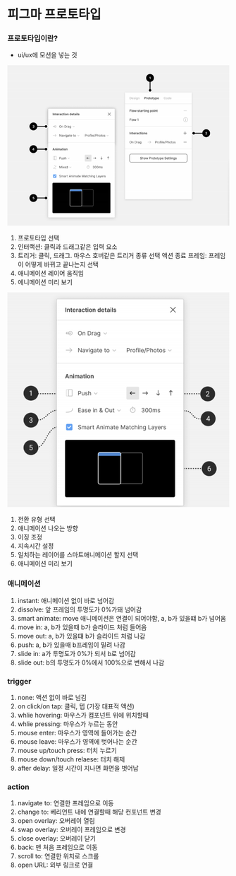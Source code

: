 # 피그마 프로토타입
### 프로토타입이란?
- ui/ux에 모션을 넣는 것

![alt text](image.png)
1. 프로토타입 선택
2. 인터랙션: 클릭과 드래그같은 입력 요소
3. 트리거: 클릭, 드래그. 마우스 호버같은 트리거 종류 선택
    액션 종료 프레임: 프레임이 어떻게 바뀌고 끝나는지 선택
4. 애니메이션 레이어 움직임
5. 에니메이션 미리 보기

![](image-1.png)
1. 전환 유형 선택
2. 애니메이션 나오는 방향
3. 이징 조정
4. 지속시간 설정
5. 일치하는 레이어를 스마트애니메이션 할지 선택
6. 애니메이션 미리 보기

### 애니메이션
1. instant: 애니메이션 없이 바로 넘어감
2. dissolve: 앞 프레임의 투명도가 0%가돼 넘어감
3. smart animate: move 애니메이션은 연결이 되어야함, a, b가 있을떄 b가 넘어옴
4. move in: a, b가 있을때 b가 슬라이드 처럼 들어옴
5. move out: a, b가 있을떄 b가 슬라이드 처럼 나감
6. push: a, b가 있을때 b프레임이 밀려 나감
7. slide in: a가 투명도가 0%가 되서 b로 넘어감
8. slide out: b의 투명도가 0%에서 100%으로 변해서 나감

### trigger
1. none: 액션 없이 바로 넘김
2. on click/on tap: 클릭, 텝 (가장 대표적 액션)
3. whlie hovering: 마우스가 컴포넌트 위에 위치할때
4. whlie pressing: 마우스가 누르는 동안
5. mouse enter: 마우스가 영역에 들어가는 순간
6. mouse leave: 마우스가 영역에 벗어나는 순간
7. mouse up/touch press: 터치 누르기
8. mouse down/touch relaese: 터치 해제
9. after delay: 일정 시간이 지나면 화면을 벗어남

### action
1. navigate to: 연결한 프레임으로 이동
2. change to: 베리언트 내에 연결할때 해당 컨포넌트 변경
3. open overlay: 오버레이 열림
4. swap overlay: 오버레이 프레임으로 변경
5. close overlay: 오버레이 닫기
6. back: 맨 처음 프레임으로 이동
7. scroll to: 연결한 위치로 스크롤
8. open URL: 외부 링크로 연결